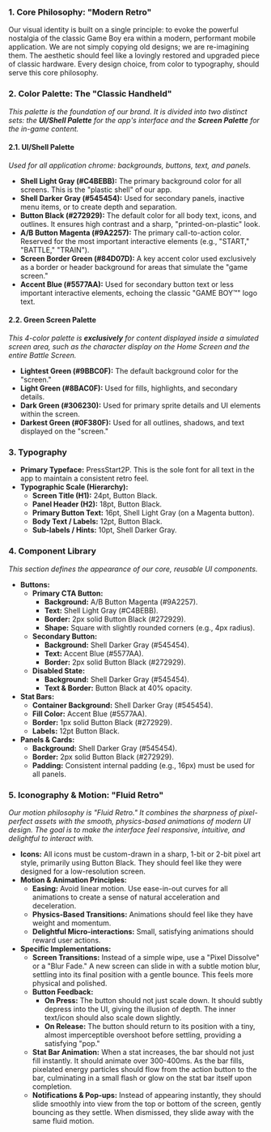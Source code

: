 ### **1\. Core Philosophy: "Modern Retro"**

Our visual identity is built on a single principle: to evoke the powerful nostalgia of the classic Game Boy era within a modern, performant mobile application. We are not simply copying old designs; we are re-imagining them. The aesthetic should feel like a lovingly restored and upgraded piece of classic hardware. Every design choice, from color to typography, should serve this core philosophy.

### **2\. Color Palette: The "Classic Handheld"**

*This palette is the foundation of our brand. It is divided into two distinct sets: the **UI/Shell Palette** for the app's interface and the **Screen Palette** for the in-game content.*

#### **2.1. UI/Shell Palette**

*Used for all application chrome: backgrounds, buttons, text, and panels.*

* **Shell Light Gray (\#C4BEBB):** The primary background color for all screens. This is the "plastic shell" of our app.  
* **Shell Darker Gray (\#545454):** Used for secondary panels, inactive menu items, or to create depth and separation.  
* **Button Black (\#272929):** The default color for all body text, icons, and outlines. It ensures high contrast and a sharp, "printed-on-plastic" look.  
* **A/B Button Magenta (\#9A2257):** The primary call-to-action color. Reserved for the most important interactive elements (e.g., "START," "BATTLE," "TRAIN").  
* **Screen Border Green (\#84D07D):** A key accent color used exclusively as a border or header background for areas that simulate the "game screen."  
* **Accent Blue (\#5577AA):** Used for secondary button text or less important interactive elements, echoing the classic "GAME BOY™" logo text.

#### **2.2. Green Screen Palette**

*This 4-color palette is **exclusively** for content displayed inside a simulated screen area, such as the character display on the Home Screen and the entire Battle Screen.*

* **Lightest Green (\#9BBC0F):** The default background color for the "screen."  
* **Light Green (\#8BAC0F):** Used for fills, highlights, and secondary details.  
* **Dark Green (\#306230):** Used for primary sprite details and UI elements within the screen.  
* **Darkest Green (\#0F380F):** Used for all outlines, shadows, and text displayed on the "screen."

### **3\. Typography**

* **Primary Typeface:** PressStart2P. This is the sole font for all text in the app to maintain a consistent retro feel.  
* **Typographic Scale (Hierarchy):**  
  * **Screen Title (H1):** 24pt, Button Black.  
  * **Panel Header (H2):** 18pt, Button Black.  
  * **Primary Button Text:** 16pt, Shell Light Gray (on a Magenta button).  
  * **Body Text / Labels:** 12pt, Button Black.  
  * **Sub-labels / Hints:** 10pt, Shell Darker Gray.

### **4\. Component Library**

*This section defines the appearance of our core, reusable UI components.*

* **Buttons:**  
  * **Primary CTA Button:**  
    * **Background:** A/B Button Magenta (\#9A2257).  
    * **Text:** Shell Light Gray (\#C4BEBB).  
    * **Border:** 2px solid Button Black (\#272929).  
    * **Shape:** Square with slightly rounded corners (e.g., 4px radius).  
  * **Secondary Button:**  
    * **Background:** Shell Darker Gray (\#545454).  
    * **Text:** Accent Blue (\#5577AA).  
    * **Border:** 2px solid Button Black (\#272929).  
  * **Disabled State:**  
    * **Background:** Shell Darker Gray (\#545454).  
    * **Text & Border:** Button Black at 40% opacity.  
* **Stat Bars:**  
  * **Container Background:** Shell Darker Gray (\#545454).  
  * **Fill Color:** Accent Blue (\#5577AA).  
  * **Border:** 1px solid Button Black (\#272929).  
  * **Labels:** 12pt Button Black.  
* **Panels & Cards:**  
  * **Background:** Shell Darker Gray (\#545454).  
  * **Border:** 2px solid Button Black (\#272929).  
  * **Padding:** Consistent internal padding (e.g., 16px) must be used for all panels.

### **5\. Iconography & Motion: "Fluid Retro"**

*Our motion philosophy is "Fluid Retro." It combines the sharpness of pixel-perfect assets with the smooth, physics-based animations of modern UI design. The goal is to make the interface feel responsive, intuitive, and delightful to interact with.*

* **Icons:** All icons must be custom-drawn in a sharp, 1-bit or 2-bit pixel art style, primarily using Button Black. They should feel like they were designed for a low-resolution screen.  
* **Motion & Animation Principles:**  
  * **Easing:** Avoid linear motion. Use ease-in-out curves for all animations to create a sense of natural acceleration and deceleration.  
  * **Physics-Based Transitions:** Animations should feel like they have weight and momentum.  
  * **Delightful Micro-interactions:** Small, satisfying animations should reward user actions.  
* **Specific Implementations:**  
  * **Screen Transitions:** Instead of a simple wipe, use a "Pixel Dissolve" or a "Blur Fade." A new screen can slide in with a subtle motion blur, settling into its final position with a gentle bounce. This feels more physical and polished.  
  * **Button Feedback:**  
    * **On Press:** The button should not just scale down. It should subtly depress into the UI, giving the illusion of depth. The inner text/icon should also scale down slightly.  
    * **On Release:** The button should return to its position with a tiny, almost imperceptible overshoot before settling, providing a satisfying "pop."  
  * **Stat Bar Animation:** When a stat increases, the bar should not just fill instantly. It should animate over 300-400ms. As the bar fills, pixelated energy particles should flow from the action button to the bar, culminating in a small flash or glow on the stat bar itself upon completion.  
  * **Notifications & Pop-ups:** Instead of appearing instantly, they should slide smoothly into view from the top or bottom of the screen, gently bouncing as they settle. When dismissed, they slide away with the same fluid motion.